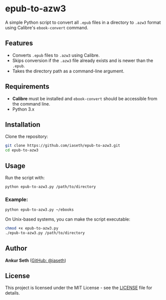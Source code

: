 # epub-to-azw3

A simple Python script to convert all `.epub` files in a directory to `.azw3` format using Calibre's `ebook-convert` command.

## Features
- Converts `.epub` files to `.azw3` using Calibre.
- Skips conversion if the `.azw3` file already exists and is newer than the `.epub`.
- Takes the directory path as a command-line argument.

## Requirements
- **Calibre** must be installed and `ebook-convert` should be accessible from the command line.
- Python 3.x

## Installation
Clone the repository:
```sh
git clone https://github.com/iaseth/epub-to-azw3.git
cd epub-to-azw3
```

## Usage
Run the script with:
```sh
python epub-to-azw3.py /path/to/directory
```

### Example:
```sh
python epub-to-azw3.py ~/ebooks
```

On Unix-based systems, you can make the script executable:
```sh
chmod +x epub-to-azw3.py
./epub-to-azw3.py /path/to/directory
```

## Author
**Ankur Seth** ([GitHub: @iaseth](https://github.com/iaseth))

## License
This project is licensed under the MIT License - see the [LICENSE](LICENSE) file for details.

